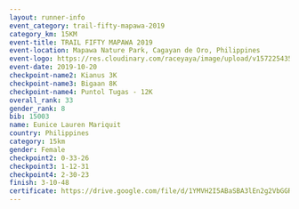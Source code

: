 ```yaml
---
layout: runner-info 
event_category: trail-fifty-mapawa-2019 
category_km: 15KM 
event-title: TRAIL FIFTY MAPAWA 2019  
event-location: Mapawa Nature Park, Cagayan de Oro, Philippines 
event-logo: https://res.cloudinary.com/raceyaya/image/upload/v1572254355/logo/trail-fifty-mapawa_fizjmb.jpg 
event-date: 2019-10-20 
checkpoint-name2: Kianus 3K 
checkpoint-name3: Bigaan 8K 
checkpoint-name4: Puntol Tugas - 12K 
overall_rank: 33
gender_rank: 8
bib: 15003
name: Eunice Lauren Mariquit
country: Philippines
category: 15km
gender: Female
checkpoint2: 0-33-26
checkpoint3: 1-12-31
checkpoint4: 2-30-23
finish: 3-10-48
certificate: https://drive.google.com/file/d/1YMVH2I5ABaSBA3lEn2g2VbGGRulqPTvW/view?usp=sharing
---
```

